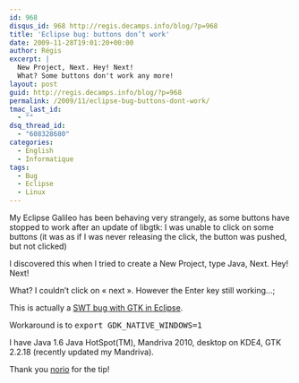 ```yaml
---
id: 968
disqus_id: 968 http://regis.decamps.info/blog/?p=968
title: 'Eclipse bug: buttons don’t work'
date: 2009-11-28T19:01:20+00:00
author: Régis
excerpt: |
  New Project, Next. Hey! Next!
  What? Some buttons don't work any more!
layout: post
guid: http://regis.decamps.info/blog/?p=968
permalink: /2009/11/eclipse-bug-buttons-dont-work/
tmac_last_id:
  - ""
dsq_thread_id:
  - "608328680"
categories:
  - English
  - Informatique
tags:
  - Bug
  - Eclipse
  - Linux
---
```

My Eclipse Galileo has been behaving very strangely, as some buttons have stopped to work after an update of libgtk: I was unable to click on some buttons (it was as if I was never releasing the click, the button was pushed, but not clicked)

I discovered this when I tried to create a New Project, type Java, Next. Hey! Next!
  
What? I couldn’t click on « next ». However the Enter key still working…;

This is actually a [SWT bug with GTK in Eclipse](https://bugs.eclipse.org/bugs/show_bug.cgi?id=287307).

Workaround is to <tt>export GDK_NATIVE_WINDOWS=1</tt>

I have Java 1.6 Java HotSpot(TM), Mandriva 2010, desktop on KDE4, GTK 2.2.18 (recently updated my Mandriva).

Thank you [norio](http://www.norio.be/blog/2009/10/problems-eclipse-buttons-ubuntu-910) for the tip!
